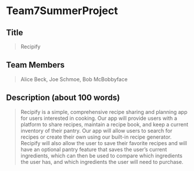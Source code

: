 # Team7SummerProject
## Title

> Recipify


## Team Members

> Alice Beck, Joe Schmoe, Bob McBobbyface

## Description (about 100 words)

> Recipify is a simple, comprehensive recipe sharing and planning app for users interested in cooking. Our app will provide users with a platform to share recipes, maintain a recipe book, and keep a current inventory of their pantry. Our app will allow users to search for recipes or create their own using our built-in recipe generator. Recipify will also allow the user to save their favorite recipes and will have an optional pantry feature that saves the user’s current ingredients, which can then be used to compare which ingredients the user has, and which ingredients the user will need to purchase. 
